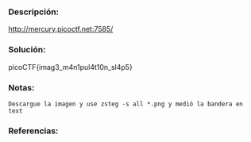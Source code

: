 ### Descripción: 
http://mercury.picoctf.net:7585/
### Solución:

picoCTF{imag3_m4n1pul4t10n_sl4p5}
### Notas:
```shell
Descargue la imagen y use zsteg -s all *.png y medió la bandera en text
```
### Referencias: